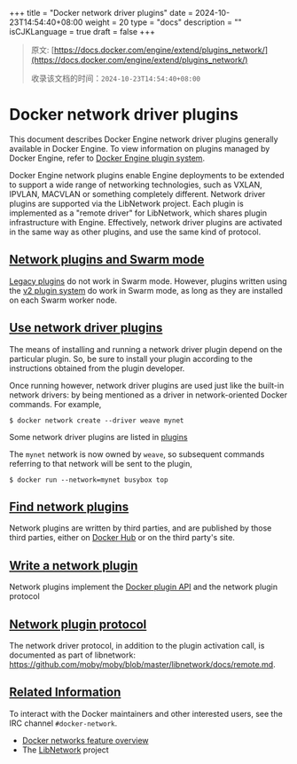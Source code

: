 +++
title = "Docker network driver plugins"
date = 2024-10-23T14:54:40+08:00
weight = 20
type = "docs"
description = ""
isCJKLanguage = true
draft = false
+++

> 原文: [https://docs.docker.com/engine/extend/plugins_network/](https://docs.docker.com/engine/extend/plugins_network/)
>
> 收录该文档的时间：`2024-10-23T14:54:40+08:00`

# Docker network driver plugins

This document describes Docker Engine network driver plugins generally available in Docker Engine. To view information on plugins managed by Docker Engine, refer to [Docker Engine plugin system](https://docs.docker.com/engine/extend/).

Docker Engine network plugins enable Engine deployments to be extended to support a wide range of networking technologies, such as VXLAN, IPVLAN, MACVLAN or something completely different. Network driver plugins are supported via the LibNetwork project. Each plugin is implemented as a "remote driver" for LibNetwork, which shares plugin infrastructure with Engine. Effectively, network driver plugins are activated in the same way as other plugins, and use the same kind of protocol.

## [Network plugins and Swarm mode](https://docs.docker.com/engine/extend/plugins_network/#network-plugins-and-swarm-mode)

[Legacy plugins](https://docs.docker.com/engine/extend/legacy_plugins/) do not work in Swarm mode. However, plugins written using the [v2 plugin system](https://docs.docker.com/engine/extend/) do work in Swarm mode, as long as they are installed on each Swarm worker node.

## [Use network driver plugins](https://docs.docker.com/engine/extend/plugins_network/#use-network-driver-plugins)

The means of installing and running a network driver plugin depend on the particular plugin. So, be sure to install your plugin according to the instructions obtained from the plugin developer.

Once running however, network driver plugins are used just like the built-in network drivers: by being mentioned as a driver in network-oriented Docker commands. For example,



```console
$ docker network create --driver weave mynet
```

Some network driver plugins are listed in [plugins](https://docs.docker.com/engine/extend/legacy_plugins/)

The `mynet` network is now owned by `weave`, so subsequent commands referring to that network will be sent to the plugin,



```console
$ docker run --network=mynet busybox top
```

## [Find network plugins](https://docs.docker.com/engine/extend/plugins_network/#find-network-plugins)

Network plugins are written by third parties, and are published by those third parties, either on [Docker Hub](https://hub.docker.com/search?q=&type=plugin) or on the third party's site.

## [Write a network plugin](https://docs.docker.com/engine/extend/plugins_network/#write-a-network-plugin)

Network plugins implement the [Docker plugin API](https://docs.docker.com/engine/extend/plugin_api/) and the network plugin protocol

## [Network plugin protocol](https://docs.docker.com/engine/extend/plugins_network/#network-plugin-protocol)

The network driver protocol, in addition to the plugin activation call, is documented as part of libnetwork: https://github.com/moby/moby/blob/master/libnetwork/docs/remote.md.

## [Related Information](https://docs.docker.com/engine/extend/plugins_network/#related-information)

To interact with the Docker maintainers and other interested users, see the IRC channel `#docker-network`.

- [Docker networks feature overview](https://docs.docker.com/engine/userguide/networking/)
- The [LibNetwork](https://github.com/docker/libnetwork) project
